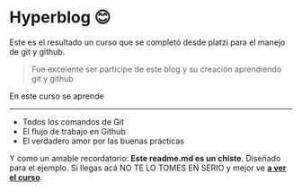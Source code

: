 # Hyperblog 😊
Este es el resultado un curso que se completó  desde platzi para el manejo de git y github.

> Fue excelente ser participe de este blog y su creación aprendiendo git y github

En este curso se aprende

------------


* Todos los comandos de Git
* El flujo de trabajo en Github
* El verdadero amor por las buenas prácticas

Y como un amable recordatorio: **Este readme.md es un chiste**.  Diseñado para el ejemplo. Si llegas acá NO TE LO TOMES EN SERIO y mejor ve [**a ver el curso**](https://platzi.com/cursos/git-github/ "a ver el curso").
